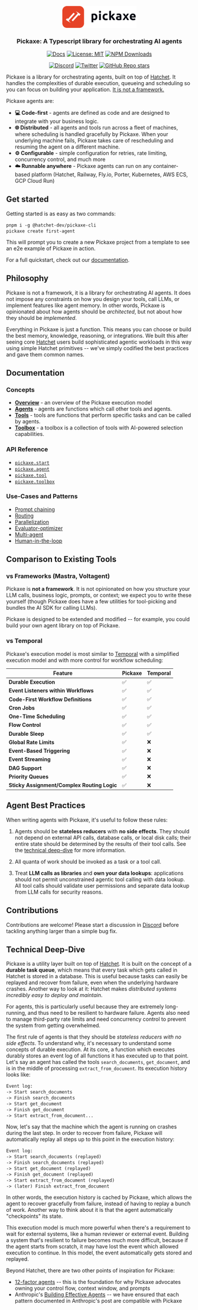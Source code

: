 <div align="center">
<picture>
  <source media="(prefers-color-scheme: dark)" srcset="./static/pickaxe_dark.png">
  <img width="200" alt="Hatchet Logo" src="./static/pickaxe_light.png">
</picture>
</a>

### Pickaxe: A Typescript library for orchestrating AI agents

[![Docs](https://img.shields.io/badge/docs-pickaxe.hatchet.run-E64327)](https://pickaxe.hatchet.run) [![License: MIT](https://img.shields.io/badge/License-MIT-purple.svg)](https://opensource.org/licenses/MIT) [![NPM Downloads](https://img.shields.io/npm/dm/%40hatchet-dev%2Fpickaxe)](https://www.npmjs.com/package/@hatchet-dev/pickaxe)

[![Discord](https://img.shields.io/discord/1088927970518909068?style=social&logo=discord)](https://hatchet.run/discord)
[![Twitter](https://img.shields.io/twitter/url/https/twitter.com/hatchet-dev.svg?style=social&label=Follow%20%40hatchet-dev)](https://twitter.com/hatchet_dev)
[![GitHub Repo stars](https://img.shields.io/github/stars/hatchet-dev/pickaxe?style=social)](https://github.com/hatchet-dev/pickaxe)

</div>

Pickaxe is a library for orchestrating agents, built on top of [Hatchet](https://github.com/hatchet-dev/hatchet). It handles the complexities of durable execution, queueing and scheduling so you can focus on building your application. [It is not a framework.](#philosophy)

Pickaxe agents are:

- **💻 Code-first** - agents are defined as code and are designed to integrate with your business logic.
- **🌐 Distributed** - all agents and tools run across a fleet of machines, where scheduling is handled gracefully by Pickaxe. When your underlying machine fails, Pickaxe takes care of rescheduling and resuming the agent on a different machine.
- **⚙️ Configurable** - simple configuration for retries, rate limiting, concurrency control, and much more
- **☁️ Runnable anywhere** - Pickaxe agents can run on any container-based platform (Hatchet, Railway, Fly.io, Porter, Kubernetes, AWS ECS, GCP Cloud Run)

## Get started

Getting started is as easy as two commands:

```
pnpm i -g @hatchet-dev/pickaxe-cli
pickaxe create first-agent
```

This will prompt you to create a new Pickaxe project from a template to see an e2e example of Pickaxe in action.

For a full quickstart, check out our [documentation](https://pickaxe.hatchet.run/quickstart).

## Philosophy

Pickaxe is not a framework, it is a library for orchestrating AI agents. It does not impose any constraints on how you design your tools, call LLMs, or implement features like agent memory. In other words, Pickaxe is opinionated about how agents should be _architected_, but not about how they should be _implemented_.

Everything in Pickaxe is just a function. This means you can choose or build the best memory, knowledge, reasoning, or integrations. We built this after seeing core [Hatchet](https://github.com/hatchet-dev/hatchet) users build sophisticated agentic workloads in this way using simple Hatchet primitives -- we've simply codified the best practices and gave them common names.

## Documentation

### Concepts

- [**Overview**](https://pickaxe.hatchet.run/concepts/overview) - an overview of the Pickaxe execution model
- [**Agents**](https://pickaxe.hatchet.run/concepts/agents) - agents are functions which call other tools and agents.
- [**Tools**](https://pickaxe.hatchet.run/concepts/tools) - tools are functions that perform specific tasks and can be called by agents.
- [**Toolbox**](https://pickaxe.hatchet.run/concepts/toolbox) - a toolbox is a collection of tools with AI-powered selection capabilities.

### API Reference

- [`pickaxe.start`](https://pickaxe.hatchet.run/api-reference/start)
- [`pickaxe.agent`](https://pickaxe.hatchet.run/api-reference/agent)
- [`pickaxe.tool`](https://pickaxe.hatchet.run/api-reference/tool)
- [`pickaxe.toolbox`](https://pickaxe.hatchet.run/api-reference/toolbox)

### Use-Cases and Patterns

- [Prompt chaining](https://pickaxe.hatchet.run/patterns/prompt-chaining)
- [Routing](https://pickaxe.hatchet.run/patterns/routing)
- [Parallelization](https://pickaxe.hatchet.run/patterns/parallelization)
- [Evaluator-optimizer](https://pickaxe.hatchet.run/patterns/evaluator-optimizer)
- [Multi-agent](https://pickaxe.hatchet.run/patterns/multi-agent)
- [Human-in-the-loop](https://pickaxe.hatchet.run/patterns/human-in-the-loop)

## Comparison to Existing Tools

### vs Frameworks (Mastra, Voltagent)

Pickaxe is **not a framework**. It is not opinionated on how you structure your LLM calls, business logic, prompts, or context; we expect you to write these yourself (though Pickaxe does have a few utilities for tool-picking and bundles the AI SDK for calling LLMs).

Pickaxe is designed to be extended and modified -- for example, you could build your own agent library on top of Pickaxe.

### vs Temporal

Pickaxe's execution model is most similar to [Temporal](https://github.com/temporalio/temporal) with a simplified execution model and with more control for workflow scheduling:

| Feature                                     | Pickaxe | Temporal |
| ------------------------------------------- | ------- | -------- |
| **Durable Execution**                       | ✅      | ✅       |
| **Event Listeners within Workflows**        | ✅      | ✅       |
| **Code-First Workflow Definitions**         | ✅      | ✅       |
| **Cron Jobs**                               | ✅      | ✅       |
| **One-Time Scheduling**                     | ✅      | ✅       |
| **Flow Control**                            | ✅      | ✅       |
| **Durable Sleep**                           | ✅      | ✅       |
| **Global Rate Limits**                      | ✅      | ❌       |
| **Event-Based Triggering**                  | ✅      | ❌       |
| **Event Streaming**                         | ✅      | ❌       |
| **DAG Support**                             | ✅      | ❌       |
| **Priority Queues**                         | ✅      | ❌       |
| **Sticky Assignment/Complex Routing Logic** | ✅      | ❌       |

## Agent Best Practices

When writing agents with Pickaxe, it's useful to follow these rules:

1. Agents should be **stateless reducers** with **no side effects**. They should not depend on external API calls, database calls, or local disk calls; their entire state should be determined by the results of their tool calls. See the [technical deep-dive](#technical-deep-dive) for more information.

2. All quanta of work should be invoked as a task or a tool call.

3. Treat **LLM calls as libraries** and **own your data lookups**: applications should not permit unconstrained agentic tool calling with data lookup. All tool calls should validate user permissions and separate data lookup from LLM calls for security reasons.

## Contributions

Contributions are welcome! Please start a discussion in [Discord](https://hatchet.run/discord) before tackling anything larger than a simple bug fix.

## Technical Deep-Dive

Pickaxe is a utility layer built on top of [Hatchet](https://github.com/hatchet-dev/hatchet). It is built on the concept of a **durable task queue**, which means that every task which gets called in Hatchet is stored in a database. This is useful because tasks can easily be replayed and recover from failure, even when the underlying hardware crashes. Another way to look at it: Hatchet makes _distributed systems incredibly easy to deploy and maintain_.

For agents, this is particularly useful because they are extremely long-running, and thus need to be resilient to hardware failure. Agents also need to manage third-party rate limits and need concurrency control to prevent the system from getting overwhelmed.

The first rule of agents is that they should be _stateless reducers with no side effects_. To understand why, it's necessary to understand some concepts of durable execution. At its core, a function which executes durably stores an event log of all functions it has executed up to that point. Let's say an agent has called the tools `search_documents`, `get_document`, and is in the middle of processing `extract_from_document`. Its execution history looks like:

```
Event log:
-> Start search_documents
-> Finish search_documents
-> Start get_document
-> Finish get_document
-> Start extract_from_document...
```

Now, let's say that the machine which the agent is running on crashes during the last step. In order to recover from failure, Pickaxe will automatically replay all steps up to this point in the execution history:

```
Event log:
-> Start search_documents (replayed)
-> Finish search_documents (replayed)
-> Start get_document (replayed)
-> Finish get_document (replayed)
-> Start extract_from_document (replayed)
-> (later) Finish extract_from_document
```

In other words, the execution history is cached by Pickaxe, which allows the agent to recover gracefully from failure, instead of having to replay a bunch of work. Another way to think about it is that the agent automatically "checkpoints" its state.

This execution model is much more powerful when there's a requirement to wait for external systems, like a human reviewer or external event. Building a system that's resilient to failure becomes much more difficult, because if the agent starts from scratch, it may have lost the event which allowed execution to continue. In this model, the event automatically gets stored and replayed.

Beyond Hatchet, there are two other points of inspiration for Pickaxe:

- [12-factor agents](https://github.com/humanlayer/12-factor-agents) -- this is the foundation for why Pickaxe advocates owning your control flow, context window, and prompts
- Anthropic's [Building Effective Agents](https://www.anthropic.com/engineering/building-effective-agents) -- we have ensured that each pattern documented in Anthropic's post are compatible with Pickaxe

